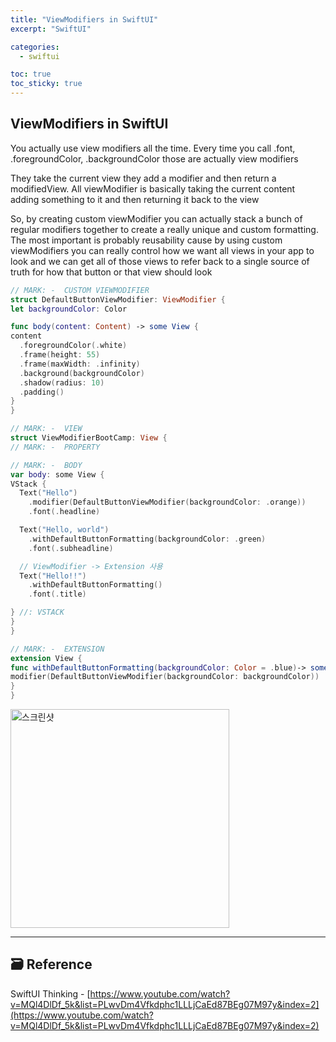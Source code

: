 ```yaml
---
title: "ViewModifiers in SwiftUI"
excerpt: "SwiftUI"

categories:
  - swiftui

toc: true
toc_sticky: true
---
```


## ViewModifiers in SwiftUI

You actually use view modifiers all the time. Every time you call .font, .foregroundColor, .backgroundColor those are actually view modifiers

They take the current view they add a modifier and then return a modifiedView. All viewModifier is basically taking the current content adding something to it and then returning it back to the view

So, by creating custom viewModifier you can actually stack a bunch of regular modifiers together to create a really unique and custom formatting. The most important is probably reusability cause by using custom viewModifiers you can really control how we want all views in your app to look and we can get all of those views to refer back to a single source of truth for how that button or that view should look

```swift
// MARK: -  CUSTOM VIEWMODIFIER
struct DefaultButtonViewModifier: ViewModifier {
let backgroundColor: Color

func body(content: Content) -> some View {
content
  .foregroundColor(.white)
  .frame(height: 55)
  .frame(maxWidth: .infinity)
  .background(backgroundColor)
  .shadow(radius: 10)
  .padding()
}
}

// MARK: -  VIEW
struct ViewModifierBootCamp: View {
// MARK: -  PROPERTY

// MARK: -  BODY
var body: some View {
VStack {
  Text("Hello")
    .modifier(DefaultButtonViewModifier(backgroundColor: .orange))
    .font(.headline)

  Text("Hello, world")
    .withDefaultButtonFormatting(backgroundColor: .green)
    .font(.subheadline)

  // ViewModifier -> Extension 사용
  Text("Hello!!")
    .withDefaultButtonFormatting()
    .font(.title)

} //: VSTACK
}
}

// MARK: -  EXTENSION
extension View {
func withDefaultButtonFormatting(backgroundColor: Color = .blue)-> some View {
modifier(DefaultButtonViewModifier(backgroundColor: backgroundColor))
}
}
```

  <img height="350"  alt="스크린샷" src="https://user-images.githubusercontent.com/28912774/161881772-79c1e9f9-7b25-4eea-a5a2-94c3cd4ef9c3.png">

<!-- <p align="center">
  <img height="350"  alt="스크린샷" src="">
</p> -->

<!-- README 한 줄에 여러 screenshoot 놓기 예제 -->
<!-- <p>
   <img height="350" alt="스크린샷" src="">
   <img height="350" alt="스크린샷" src="">
   <img height="350" alt="스크린샷" src="">
</p> -->

---

<!-- 🔶 🔷 📌 🔑 👉 -->

## 🗃 Reference

SwiftUI Thinking - [https://www.youtube.com/watch?v=MQl4DlDf_5k&list=PLwvDm4Vfkdphc1LLLjCaEd87BEg07M97y&index=2](https://www.youtube.com/watch?v=MQl4DlDf_5k&list=PLwvDm4Vfkdphc1LLLjCaEd87BEg07M97y&index=2)
